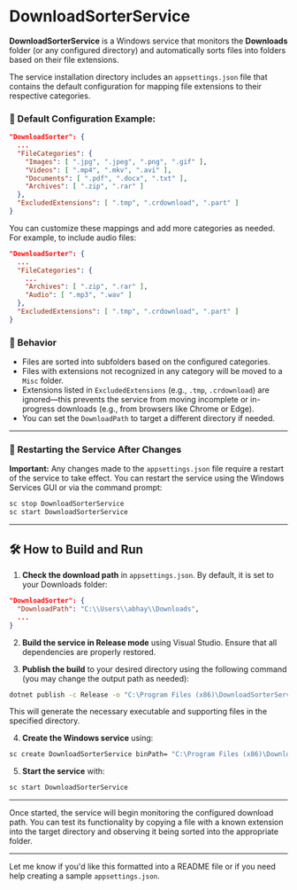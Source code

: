 # **DownloadSorterService**

**DownloadSorterService** is a Windows service that monitors the **Downloads** folder (or any configured directory) and automatically sorts files into folders based on their file extensions.

The service installation directory includes an `appsettings.json` file that contains the default configuration for mapping file extensions to their respective categories.

### 🔧 Default Configuration Example:

```json
"DownloadSorter": {
  ...
  "FileCategories": {
    "Images": [ ".jpg", ".jpeg", ".png", ".gif" ],
    "Videos": [ ".mp4", ".mkv", ".avi" ],
    "Documents": [ ".pdf", ".docx", ".txt" ],
    "Archives": [ ".zip", ".rar" ]
  },
  "ExcludedExtensions": [ ".tmp", ".crdownload", ".part" ]
}
```

You can customize these mappings and add more categories as needed.
For example, to include audio files:

```json
"DownloadSorter": {
  ...
  "FileCategories": {
    ...
    "Archives": [ ".zip", ".rar" ],
    "Audio": [ ".mp3", ".wav" ]
  },
  "ExcludedExtensions": [ ".tmp", ".crdownload", ".part" ]
}
```

### 📁 Behavior

- Files are sorted into subfolders based on the configured categories.
- Files with extensions not recognized in any category will be moved to a `Misc` folder.
- Extensions listed in `ExcludedExtensions` (e.g., `.tmp`, `.crdownload`) are ignored—this prevents the service from moving incomplete or in-progress downloads (e.g., from browsers like Chrome or Edge).
- You can set the `DownloadPath` to target a different directory if needed.

---

### 🔁 Restarting the Service After Changes

**Important:** Any changes made to the `appsettings.json` file require a restart of the service to take effect. You can restart the service using the Windows Services GUI or via the command prompt:

```cmd
sc stop DownloadSorterService
sc start DownloadSorterService
```

---

## 🛠️ How to Build and Run

1. **Check the download path** in `appsettings.json`. By default, it is set to your Downloads folder:

```json
"DownloadSorter": {
  "DownloadPath": "C:\\Users\\abhay\\Downloads",
  ...
}
```

2. **Build the service in Release mode** using Visual Studio. Ensure that all dependencies are properly restored.

3. **Publish the build** to your desired directory using the following command (you may change the output path as needed):

```cmd
dotnet publish -c Release -o "C:\Program Files (x86)\DownloadSorterService"
```

This will generate the necessary executable and supporting files in the specified directory.

4. **Create the Windows service** using:

```cmd
sc create DownloadSorterService binPath= "C:\Program Files (x86)\DownloadSorterService\DownloadSorterService.exe"
```

5. **Start the service** with:

```cmd
sc start DownloadSorterService
```

---

Once started, the service will begin monitoring the configured download path. You can test its functionality by copying a file with a known extension into the target directory and observing it being sorted into the appropriate folder.

---

Let me know if you'd like this formatted into a README file or if you need help creating a sample `appsettings.json`.
